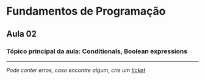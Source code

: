 # Fundamentos de Programação
## Aula 02
### Tópico principal da aula: Conditionals, Boolean expressions
---
*Pode conter erros, caso encontre algum, crie um* [*ticket*](https://github.com/TiagoRG/uaveiro-leci/issues/new)